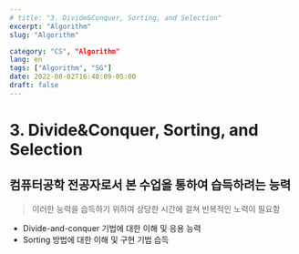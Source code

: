 ```yaml
---
# title: "3. Divide&Conquer, Sorting, and Selection"
excerpt: "Algorithm"
slug: "Algorithm"

category: "CS", "Algorithm"
lang: en
tags: ["Algorithm", "SG"]
date: 2022-08-02T16:48:09-05:00
draft: false
---
```


# 3. Divide&Conquer, Sorting, and Selection

## 컴퓨터공학 전공자로서 본 수업을 통하여 습득하려는 능력

> 이러한 능력을 습득하기 위하여 상당한 시간에 걸쳐 반복적인 노력이 필요함

- Divide-and-conquer 기법에 대한 이해 및 응용 능력
- Sorting 방법에 대한 이해 및 구현 기법 습득